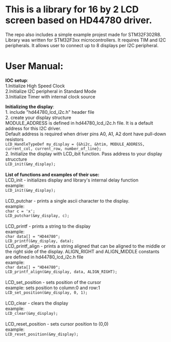 # This is a library for 16 by 2 LCD screen based on HD44780 driver.
   The repo also includes a simple example projest made for STM32F302R8.
   Library was written for STM32F3xx microcontrollers. It requires TIM and I2C peripherals. It allows user to connect up to 8 displays per I2C peripheral.<br />


# User Manual:
   **IOC setup**:<br />
     1.Initialize High Speed Clock<br />
     2.Initialize I2C peripheral in Standard Mode<br />
     3.Initialize Timer with internal clock source<br />
  
  **Initializing the display**:<br />
    1. include "hd44780_lcd_i2c.h" header file<br />
    2. create your display structure<br />
      MODULE_ADDRESS is defined in hd44780_lcd_i2c.h file. It is a default address for this I2C driver.<br />
      Default address is required when driver pins A0, A1, A2 dont have pull-down resistors<br />
    ```
       LCD_HandleTypeDef my_display = {&hi2c, &htim, MODULE_ADDRESS, current_col, current_row, number_of_line};
    ```<br />
    2. Initialize the display with LCD_ibit function. Pass address to your display struccture <br />
    ```
    LCD_init(&my_display);
    ```<br />
    <br />
    **List of functions and examples of their use:**<br />
    LCD_init - initializes display and library's internal delay function<br />
    example:<br />
    ```
    LCD_init(&my_display);
    ```<br />
    <br />
    LCD_putchar - prints a single ascii character to the display.<br />
    example:<br />
    ```
    char c = 'x';
    ```<br />
    ```
    LCD_putchar(&my_display, c);
    ```<br />
    <br />
    LCD_printf - prints a string to the display<br />
    example:<br />
    ```
    char data[] = "HD44780";
    ```<br />
    ```
    LCD_printf(&my_display, data);
    ```<br />
    LCD_printf_align  - prints a string aligned that can be aligned to the middle or the right side of the display. ALIGN_RIGHT and ALIGN_MIDDLE constants are defined in hd44780_lcd_i2c.h file <br />
    example:<br />
        ```
    char data[] = "HD44780";
    ```<br />
    ```
    LCD_printf_align(&my_display, data, ALIGN_RIGHT);
    ```<br />
    <br />
    LCD_set_position - sets position of the cursor<br />
    example: sets position to column:0 and row:1<br />
    ```
    LCD_set_position(&my_display, 0, 1);
    ```<br />
    <br />
    LCD_clear - clears the display<br />
    example:<br />
    ```
    LCD_clear(&my_display);
    ```<br />
    <br />
    LCD_reset_position - sets cursor position to (0,0)<br />
    example:<br />
    ```
    LCD_reset_position(&my_display);
    ```<br />
    <br />
    
    

    
